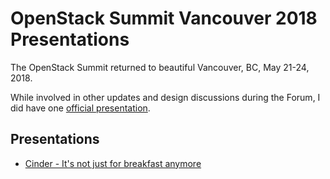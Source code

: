 # OpenStack Summit Vancouver 2018 Presentations

The OpenStack Summit returned to beautiful Vancouver, BC, May 21-24, 2018.

While involved in other updates and design discussions during the Forum, I did
have one [official presentation](https://www.openstack.org/summit/vancouver-2018/summit-schedule/events/20740/cinder-its-not-just-for-breakfast-anymore).

## Presentations

* [Cinder - It's not just for breakfast anymore](https://gitpitch.com/stmcginnis/presentations/master?p=Vancouver2018/CinderSDS)

